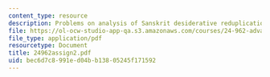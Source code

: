 ```yaml
---
content_type: resource
description: Problems on analysis of Sanskrit desiderative reduplication.
file: https://ol-ocw-studio-app-qa.s3.amazonaws.com/courses/24-962-advanced-phonology-spring-2005/bec6d7c8991ed04bb13805245f171592_24962assign2.pdf
file_type: application/pdf
resourcetype: Document
title: 24962assign2.pdf
uid: bec6d7c8-991e-d04b-b138-05245f171592
---
```

